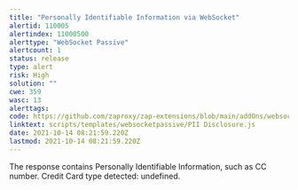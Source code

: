 ```yaml
---
title: "Personally Identifiable Information via WebSocket"
alertid: 110005
alertindex: 11000500
alerttype: "WebSocket Passive"
alertcount: 1
status: release
type: alert
risk: High
solution: ""
cwe: 359
wasc: 13
alerttags: 
code: https://github.com/zaproxy/zap-extensions/blob/main/addOns/websocket/src/main/zapHomeFiles/scripts/templates/websocketpassive/PII%20Disclosure.js
linktext: scripts/templates/websocketpassive/PII Disclosure.js
date: 2021-10-14 08:21:59.220Z
lastmod: 2021-10-14 08:21:59.220Z
---
```

The response contains Personally Identifiable Information, such as CC number. Credit Card type detected: undefined.
